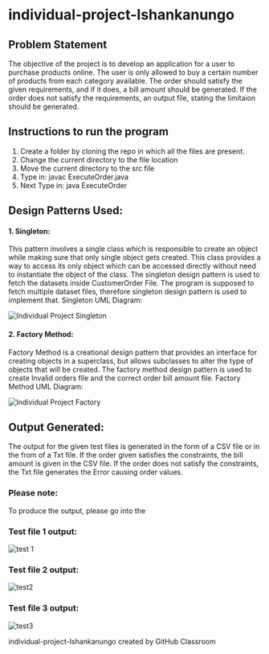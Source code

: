 # individual-project-Ishankanungo

## Problem Statement
The objective of the project is to develop an application for a user to purchase products online. The user is only allowed to buy a certain number of products from each category available. The order should satisfy the given requirements, and if it does, a bill amount should be generated. If the order does not satisfy the requirements, an output file, stating the limitaion should be generated.

## Instructions to run the program
1. Create a folder by cloning the repo in which all the files are present.
2. Change the current directory to the file location
3. Move the current directory to the src file
4. Type in: javac ExecuteOrder.java
5. Next Type in: java ExecuteOrder

## Design Patterns Used:
#### 1. Singleton: 
This pattern involves a single class which is responsible to create an object while making sure that only single object gets created. This class provides a way to access its only object which can be accessed directly without need to instantiate the object of the class. The singleton design pattern is used to fetch the datasets inside CustomerOrder File. The program is supposed to fetch multiple dataset files, therefore singleton design pattern is used to implement that.
Singleton UML Diagram:

![Individual Project Singleton](https://user-images.githubusercontent.com/78246787/144801984-b0864bec-0d93-444a-98fe-1a9d42ddfbea.jpg)

#### 2. Factory Method: 
Factory Method is a creational design pattern that provides an interface for creating objects in a superclass, but allows subclasses to alter the type of objects that will be created. The factory method design pattern is used to create Invalid orders file and the correct order bill amount file.
Factory Method UML Diagram:

![Individual Project Factory](https://user-images.githubusercontent.com/78246787/144802597-15a9d9a9-fd52-4443-9b84-9f5c1b9cd8e0.jpg)


## Output Generated:
The output for the given test files is generated in the form of a CSV file or in the from of a Txt file. If the order given satisfies the constraints, the bill amount is given in the CSV file. If the order does not satisfy the constraints, the Txt file generates the Error causing order values.

### Please note:
To produce the output, please go into the 

### Test file 1 output:

![test 1](https://user-images.githubusercontent.com/78246787/144803189-fca20362-b7d0-4fbe-b230-029ae0771cea.JPG)

### Test file 2 output:

![test2](https://user-images.githubusercontent.com/78246787/144803280-23c23219-6631-4363-8eb0-da5033ac3e38.JPG)

### Test file 3 output:

![test3](https://user-images.githubusercontent.com/78246787/144803393-492eb85f-c4bd-476c-aae4-ae962d022c57.JPG)


individual-project-Ishankanungo created by GitHub Classroom

